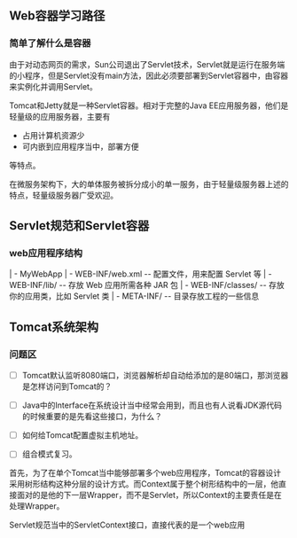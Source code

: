 ## Web容器学习路径

### 简单了解什么是容器

由于对动态网页的需求，Sun公司退出了Servlet技术，Servlet就是运行在服务端的小程序，但是Servlet没有main方法，因此必须要部署到Servlet容器中，由容器来实例化并调用Servlet。

Tomcat和Jetty就是一种Servlet容器。相对于完整的Java EE应用服务器，他们是轻量级的应用服务器，主要有

* 占用计算机资源少
* 可内嵌到应用程序当中，部署方便

等特点。

在微服务架构下，大的单体服务被拆分成小的单一服务，由于轻量级服务器上述的特点，轻量级服务器广受欢迎。





## Servlet规范和Servlet容器

### web应用程序结构

| -  MyWebApp
      | -  WEB-INF/web.xml        -- 配置文件，用来配置 Servlet 等
      | -  WEB-INF/lib/           -- 存放 Web 应用所需各种 JAR 包
      | -  WEB-INF/classes/       -- 存放你的应用类，比如 Servlet 类
      | -  META-INF/              -- 目录存放工程的一些信息





## Tomcat系统架构

### 问题区

- [ ] Tomcat默认监听8080端口，浏览器解析却自动给添加的是80端口，那浏览器是怎样访问到Tomcat的？
- [ ] Java中的Interface在系统设计当中经常会用到，而且也有人说看JDK源代码的时候重要的是先看这些接口，为什么？
- [ ] 如何给Tomcat配置虚拟主机地址。
- [ ] 组合模式复习。





首先，为了在单个Tomcat当中能够部署多个web应用程序，Tomcat的容器设计采用树形结构这种分层的设计方式。而Context属于整个树形结构中的一层，他直接面对的是他的下一层Wrapper，而不是Servlet，所以Context的主要责任是在处理Wrapper。

Servlet规范当中的ServletContext接口，直接代表的是一个web应用